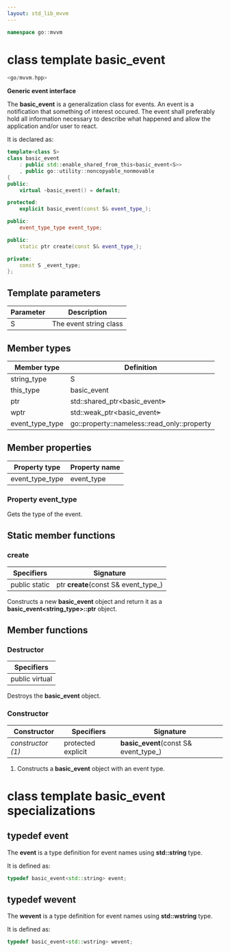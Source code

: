 ```yaml
---
layout: std_lib_mvvm
---
```


```c++
namespace go::mvvm
```

# class template basic_event

```c++
<go/mvvm.hpp>
```

**Generic event interface**

The **basic_event** is a generalization class for events. An event is a notification
that something of interest occured. The event shall preferably hold all information
necessary to describe what happened and allow the application and/or user to react.

It is declared as:

```c++
template<class S>
class basic_event
    : public std::enable_shared_from_this<basic_event<S>>
    , public go::utility::noncopyable_nonmovable
{
public:
    virtual ~basic_event() = default;

protected:
    explicit basic_event(const S& event_type_);

public:
    event_type_type event_type;

public:
    static ptr create(const S& event_type_);

private:
    const S _event_type;
};
```

## Template parameters

Parameter | Description
-|-
S | The event string class

## Member types

Member type | Definition
-|-
string_type | S
this_type | basic_event<S>
ptr | std\::shared_ptr<basic_event<S>>
wptr | std\::weak_ptr<basic_event<S>>
event_type_type | go\::property\::nameless\::read_only\::property<S>

## Member properties

Property type | Property name
-|-
event_type_type | event_type

### Property event_type

Gets the type of the event.

## Static member functions

### create

Specifiers | Signature
-|-
public static | ptr **create**(const S& event_type_)

Constructs a new **basic_event** object and return it as a
**basic_event<string_type>\::ptr** object.

## Member functions

### Destructor

Specifiers |
-|
public virtual |

Destroys the **basic_event** object.

### Constructor

Constructor | Specifiers | Signature
-|-|-
*constructor (1)* | protected explicit | **basic_event**(const S& event_type_)

1. Constructs a **basic_event** object with an event type.

# class template basic_event specializations

## typedef event

The **event** is a type definition for event names using **std::string** type.

It is defined as:

```c++
typedef basic_event<std::string> event;
```

## typedef wevent

The **wevent** is a type definition for event names using **std::wstring** type.

It is defined as:

```c++
typedef basic_event<std::wstring> wevent;
```
